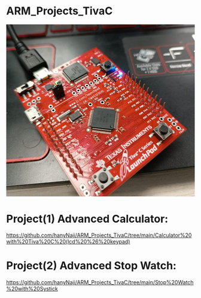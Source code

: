 # ARM_Projects_TivaC
<img src="https://github.com/hanyNaji/ARM_Projects_TivaC/blob/main/Calculator%20with%20Tiva%20C%20(lcd%20%26%20keypad)/Pics/Tiva-C.jpeg" alt="Alt text" title="Tiva C preview">

# Project(1) Advanced Calculator:

https://github.com/hanyNaji/ARM_Projects_TivaC/tree/main/Calculator%20with%20Tiva%20C%20(lcd%20%26%20keypad)


# Project(2) Advanced Stop Watch:

https://github.com/hanyNaji/ARM_Projects_TivaC/tree/main/Stop%20Watch%20with%20Systick
